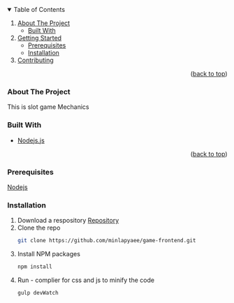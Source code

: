 <details open>
  <summary>Table of Contents</summary>
  <ol>
    <li>
      <a href="#about-the-project">About The Project</a>
      <ul>
        <li><a href="#built-with">Built With</a></li>
      </ul>
    </li>
    <li>
      <a href="#getting-started">Getting Started</a>
      <ul>
        <li><a href="#prerequisites">Prerequisites</a></li>
        <li><a href="#installation">Installation</a></li>
      </ul>
    </li>
    <li><a href="#contributing">Contributing</a></li>
  </ol>
</details>

<p align="right">(<a href="#readme-top">back to top</a>)</p>

### About The Project
This is slot game Mechanics

### Built With

* <a href="https://nodejs.org/en/">Nodejs.js</a> 

<p align="right">(<a href="#readme-top">back to top</a>)</p>


### Prerequisites

 <a href="https://nodejs.org/en/">Nodejs</a>  <br>

 ### Installation


1. Download a respository <a href="https://github.com/minlapyaee/game-frontend.git">Repository</a>
2. Clone the repo
   ```sh
   git clone https://github.com/minlapyaee/game-frontend.git
   ```
3. Install NPM packages
   ```sh
   npm install
   ```
4. Run - complier for css and js to minify the code
   ```sh
   gulp devWatch
   ```  
